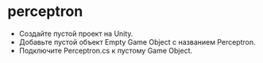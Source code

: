 # perceptron
- Создайте пустой проект на Unity. 
- Добавьте пустой объект Empty Game Object с названием Perceptron. 
- Подключите Perceptron.cs к пустому Game Object.

